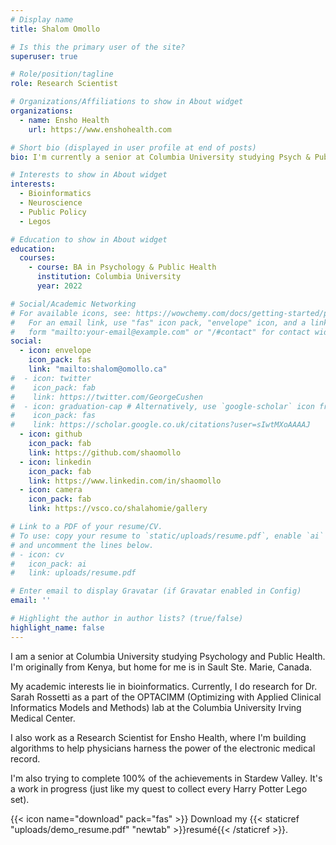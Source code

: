 ```yaml
---
# Display name
title: Shalom Omollo

# Is this the primary user of the site?
superuser: true

# Role/position/tagline
role: Research Scientist

# Organizations/Affiliations to show in About widget
organizations:
  - name: Ensho Health
    url: https://www.enshohealth.com

# Short bio (displayed in user profile at end of posts)
bio: I'm currently a senior at Columbia University studying Psych & Public Health. I also do bioinformatics with Ensho Health.  

# Interests to show in About widget
interests:
  - Bioinformatics
  - Neuroscience
  - Public Policy
  - Legos 

# Education to show in About widget
education:
  courses:
    - course: BA in Psychology & Public Health
      institution: Columbia University
      year: 2022

# Social/Academic Networking
# For available icons, see: https://wowchemy.com/docs/getting-started/page-builder/#icons
#   For an email link, use "fas" icon pack, "envelope" icon, and a link in the
#   form "mailto:your-email@example.com" or "/#contact" for contact widget.
social:
  - icon: envelope
    icon_pack: fas
    link: "mailto:shalom@omollo.ca"
#  - icon: twitter
#    icon_pack: fab
#    link: https://twitter.com/GeorgeCushen
#  - icon: graduation-cap # Alternatively, use `google-scholar` icon from `ai` icon pack
#    icon_pack: fas
#    link: https://scholar.google.co.uk/citations?user=sIwtMXoAAAAJ
  - icon: github
    icon_pack: fab
    link: https://github.com/shaomollo
  - icon: linkedin
    icon_pack: fab
    link: https://www.linkedin.com/in/shaomollo
  - icon: camera
    icon_pack: fab
    link: https://vsco.co/shalahomie/gallery

# Link to a PDF of your resume/CV.
# To use: copy your resume to `static/uploads/resume.pdf`, enable `ai` icons in `params.toml`,
# and uncomment the lines below.
# - icon: cv
#   icon_pack: ai
#   link: uploads/resume.pdf

# Enter email to display Gravatar (if Gravatar enabled in Config)
email: ''

# Highlight the author in author lists? (true/false)
highlight_name: false
---
```

I am a senior at Columbia University studying Psychology and Public Health. I'm originally from Kenya, but home for me is in Sault Ste. Marie, Canada. 

My academic interests lie in bioinformatics. Currently, I do research for Dr. Sarah Rossetti as a part of the OPTACIMM (Optimizing with Applied Clinical Informatics Models and Methods) lab at the Columbia University Irving Medical Center. 

I also work as a Research Scientist for Ensho Health, where I'm building algorithms to help physicians harness the power of the electronic medical record. 

I'm also trying to complete 100% of the achievements in Stardew Valley. It's a work in progress (just like my quest to collect every Harry Potter Lego set). 

{{< icon name="download" pack="fas" >}} Download my {{< staticref "uploads/demo_resume.pdf" "newtab" >}}resumé{{< /staticref >}}.
